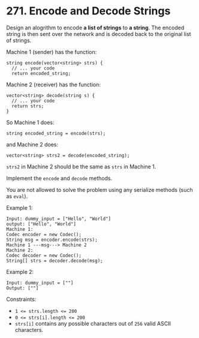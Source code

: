 # 271. Encode and Decode Strings
Design an alogrithm to encode **a list of strings** to **a string**. The encoded string is then sent over the network and is decoded back to the original list of strings.

Machine 1 (sender) has the function:
```
string encode(vector<string> strs) {
  // ... your code
  return encoded_string;
```
Machine 2 (receiver) has the function:
```
vector<string> decode(string s) {
  // ... your code
  return strs;
}
```
So Machine 1 does:
```
string encoded_string = encode(strs);
```
and Machine 2 does:
```
vector<string> strs2 = decode(encoded_string);
```
`strs2` in Machine 2 should be the same as `strs` in Machine 1.

Implement the `encode` and `decode` methods.

You are not allowed to solve the problem using any serialize methods (such as `eval`).

Example 1:
```
Input: dummy_input = ["Hello", "World"]
output: ["Hello", "World"]
Machine 1:
Codec encoder = new Codec();
String msg = encoder.encode(strs);
Machine 1 ---msg---> Machine 2
Machine 2:
Codec decoder = new Codec();
String[] strs = decoder.decode(msg);
```
Example 2:
```
Input: dummy_input = [""]
Output: [""]
```
Constraints:
- `1 <= strs.length <= 200`
- `0 <= strs[i].length <= 200`
- `strs[i]` contains any possible characters out of `256` valid ASCII characters.
